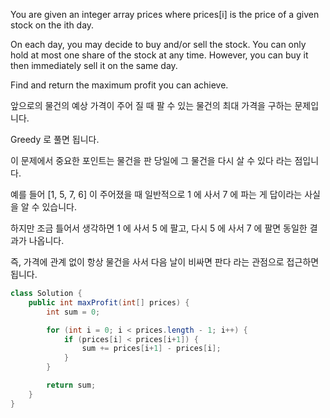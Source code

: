 You are given an integer array prices where prices[i] is the price of a given stock on the ith day.

On each day, you may decide to buy and/or sell the stock. You can only hold at most one share of the stock at any time. However, you can buy it then immediately sell it on the same day.

Find and return the maximum profit you can achieve.

앞으로의 물건의 예상 가격이 주어 질 때 팔 수 있는 물건의 최대 가격을 구하는 문제입니다.

Greedy 로 풀면 됩니다.

이 문제에서 중요한 포인트는 물건을 판 당일에 그 물건을 다시 살 수 있다 라는 점입니다.

예를 들어 [1, 5, 7, 6] 이 주어졌을 때 일반적으로 1 에 사서 7 에 파는 게 답이라는 사실을 알 수 있습니다.

하지만 조금 틀어서 생각하면 1 에 사서 5 에 팔고, 다시 5 에 사서 7 에 팔면 동일한 결과가 나옵니다.

즉, 가격에 관계 없이 항상 물건을 사서 다음 날이 비싸면 판다 라는 관점으로 접근하면 됩니다.


```java
class Solution {
    public int maxProfit(int[] prices) {
        int sum = 0;

        for (int i = 0; i < prices.length - 1; i++) {
            if (prices[i] < prices[i+1]) {
                sum += prices[i+1] - prices[i];
            }
        }

        return sum;
    }
}
```